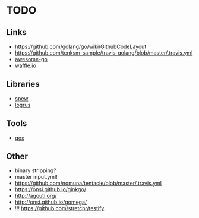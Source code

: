 # TODO

## Links

* https://github.com/golang/go/wiki/GithubCodeLayout
* https://github.com/tcnksm-sample/travis-golang/blob/master/.travis.yml
* [awesome-go](https://github.com/avelino/awesome-go)
* [waffle.io](https://waffle.io/)

## Libraries

* [spew](https://github.com/davecgh/go-spew)
* [logrus](github.com/Sirupsen/logrus)

## Tools

* [gox](github.com/mitchellh/gox)

## Other

* binary stripping?
* master input.yml!
* https://github.com/nomuna/tentacle/blob/master/.travis.yml
* https://onsi.github.io/ginkgo/
* http://agouti.org/
* http://onsi.github.io/gomega/
* !!! https://github.com/stretchr/testify
